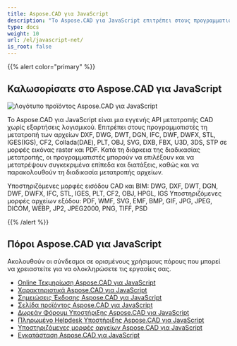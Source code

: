 ```yaml
---
title: Aspose.CAD για JavaScript
description: "Το Aspose.CAD για JavaScript επιτρέπει στους προγραμματιστές να ανοίγουν, να διαβάζουν και να επεξεργάζονται μορφές αρχείων AutoCAD DWG, DXF, DWT και άλλες μορφές CAD και BIM, όπως: DGN, DWF, DWFX, IFC, STL, IGES, PLT, CF2, OBJ, HPGL, IGS."
type: docs
weight: 10
url: /el/javascript-net/
is_root: false
---
```


{{% alert color="primary" %}}

## **Καλωσορίσατε στο Aspose.CAD για JavaScript**

![Λογότυπο προϊόντος Aspose.CAD για JavaScript](/_assets/home_5.png)

Το Aspose.CAD για JavaScript είναι μια εγγενής API μετατροπής CAD χωρίς εξαρτήσεις λογισμικού. Επιτρέπει στους προγραμματιστές τη μετατροπή των αρχείων DXF, DWG, DWT, DGN, IFC, DWF, DWFX, STL, IGES(IGS), CF2, Collada(DAE), PLT, OBJ, SVG, DXB, FBX, U3D, 3DS, STP σε μορφές εικόνας raster και PDF.
Κατά τη διάρκεια της διαδικασίας μετατροπής, οι προγραμματιστές μπορούν να επιλέξουν και να μετατρέψουν συγκεκριμένα επίπεδα και διατάξεις, καθώς και να παρακολουθούν τη διαδικασία μετατροπής αρχείων.

Υποστηριζόμενες μορφές εισόδου CAD και BIM: DWG, DXF, DWT, DGN, DWF, DWFX, IFC, STL, IGES, PLT, CF2, OBJ, HPGL, IGS
Υποστηριζόμενες μορφές αρχείων εξόδου: PDF, WMF, SVG, EMF, BMP, GIF, JPG, JPEG, DICOM, WEBP, JP2, JPEG2000, PNG, TIFF, PSD

{{% /alert %}}

## **Πόροι Aspose.CAD για JavaScript**

Ακολουθούν οι σύνδεσμοι σε ορισμένους χρήσιμους πόρους που μπορεί να χρειαστείτε για να ολοκληρώσετε τις εργασίες σας.

- [Online Τεκμηρίωση Aspose.CAD για JavaScript](/el/cad/javascript-net/)
- [Χαρακτηριστικά Aspose.CAD για JavaScript](/el/cad/javascript-net/features/)
- [Σημειώσεις Έκδοσης Aspose.CAD για JavaScript](https://releases.aspose.com/cad/javascript-net/release-notes/)
- [Σελίδα προϊόντος Aspose.CAD για JavaScript](https://products.aspose.com/cad/javascript-net/)
- [Δωρεάν Φόρουμ Υποστήριξης Aspose.CAD για JavaScript](https://forum.aspose.com/c/cad/19)
- [Πληρωμένο Helpdesk Υποστήριξης Aspose.CAD για JavaScript](https://helpdesk.aspose.com/)
- [Υποστηριζόμενες μορφές αρχείων Aspose.CAD για JavaScript](/el/cad/javascript-net/supported-file-formats/)
- [Εγκατάσταση Aspose.CAD για JavaScript](/el/cad/javascript-net/installation/)
